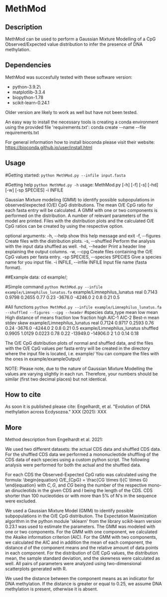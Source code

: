 # MethMod

## Description
MethMod can be used to perform a Gaussian Mixture Modelling of a CpG
Observed/Expected value distribution to infer the presence of DNA
methylation.

## Dependencies
MethMod was succesfully tested with these software version:

* python-3.9.2\\
* matplotlib-3.3.4
* biopython-1.78
* scikit-learn-0.24.1

Older version are likely to work as well but have not been tested.

An easy way to install the necessary tools is creating a conda
environment using the provided file 'requirements.txt':
conda create --name <env> --file requirements.txt

For general information how to install bioconda please visit their
website:
https://bioconda.github.io/user/install.html

## Usage
#Getting started:
`python MethMod.py --infile input.fasta`

#Getting help
`python MethMod.py -h`
usage: MethMod.py [-h] [-f] [-s] [-hd] [-w] [-sp SPECIES] -i INFILE

Gaussian Mixture modeling (GMM) to identify possible subpopulations in observed/expected (O/E) CpG distributions. The mean O/E CpG ratio for each fasta entry will be calculated. A GMM with one
or two components is performed on the distribution. A number of relevant parameters of the model are printed. Files with the distribution plots and the calculated O/E CpG ratios can be created
by using the respective option.

optional arguments:
  -h, --help            show this help message and exit
  -f, --figures         Create files with the distribution plots.
  -s, --shuffled        Perform the analysis with the input data shuffled as well.
  -hd, --header         Print a header line explaining the output columns.
  -w, --cpg             Create files containing the O/E CpG values per fasta entry.
  -sp SPECIES, --species SPECIES
                        Give a species name for you input file.
  -i INFILE, --infile INFILE
                        Input file name (fasta format).


##Example data:
cd example/;

#Simple command
`python MethMod.py --infile example/Limnephilus_lunatus.fa` 
example/Limnephilus_lunatus 	real	 0.7143 	 0.9798 	 0.2655 	 0.77 	 0.23 	 -3676.0 	 -4246.0 	 2 	 0.8 	 0.21 	 0.5

#All functions
`python MethMod.py --infile example/Limnephilus_lunatus.fa  --shuffled --figures --cpg --header`
#species	data_type	mean low	mean High	distance of means	fraction low	fraction high	AIC-1	AIC-2	Best-n	mean	stdev	skew
example/Limnephilus_lunatus 	real	 0.7124 	 0.9717 	 0.2593 	 0.76 	 0.24 	 -3676.0 	 -4244.0 	 2 	 0.8 	 0.21 	 0.5
example/Limnephilus_lunatus 	shuffled	 0.9905 	 1.0129 	 0.0223 	 0.78 	 0.22 	 -13949.0 	 -14906.0 	 2 	 1.0 	 0.14 	 0.18

The O/E CpG distribution plots of normal and shuffled data, and the
files with the O/E CpG values per fasta entry will be created in the
directory where the input file is located, i.e. example/
You can compare the files with the ones in example/exampleOutput/

NOTE: Please note, due to the nature of Gaussian Mixture Modelling the
values are varying slightly in each run. Therefore, your numbers
should be similar (first two decimal places) but not identical.

## How to cite

As soon it is published please cite:
Engelhardt, et al. "Evolution of DNA methylation across Ecdysozoa."
XXX (2021): XXX

## More
Method description from Engelhardt et al. 2021:

We used two different datasets: the actual CDS data and shuffled CDS
data. For the shuffled CDS data we performed a mononucleotide
shuffling of the CDS data of each species using a custom python
script. The following analysis were performed for both the actual and
the shuffled data.

For each CDS the Observed-Expected CpG ratio was calculated using the
formula: \begin{equation} O/E_{CpG} = \frac{CG \times l}{C \times G}
\end{equation} with $C, G$, and $CG$ being the number of the
respective mono- an dinucleotids in the given CDS and $l$ being the
length of the CDS. CDS shorter than 100 nucleotides or with more than
5\% of N's in the sequence were excluded.

We used a Gaussian Mixture Model (GMM) to identify possible
subpopulations in the O/E CpG distribution. The Expectation
Maximization algorithm in the python module 'sklearn' from the library
scikit-learn version 0.23.1 was used to estimate the parameters. The GMM was modeled with one or two
components. For the GMM with one component, we calculated the Akaike
information criterion (AIC). For the GMM with two components, we
calculated the AIC and in addition the mean of each component, the
distance $d$ of the component means and the relative amount of data
points in each component.  For the distribution of O/E CpG values, the
distribution mean, the sample standard deviation, and the skewness
were calculated as well. All pairs of parameters were analyzed using
two-dimensional scatterplots generated with R.

We used the distance between the component means as an indicator for
DNA methylation. If the distance is greater or equal to $0.25$, we
assume DNA methylation is present, otherwise it is absent.
